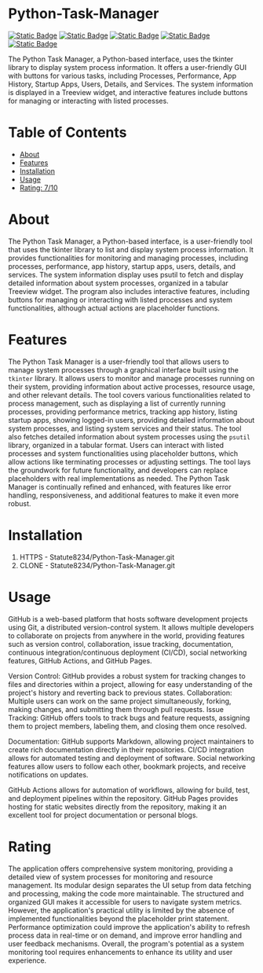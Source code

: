 # Python-Task-Manager 

[![Static Badge](https://img.shields.io/badge/tkinter-maroon)](https://pypi.org/project/tkintertable/)
[![Static Badge](https://img.shields.io/badge/matplotlib-dark_red)](https://pypi.org/project/matplotlib/)
[![Static Badge](https://img.shields.io/badge/numpy-brown)](https://pypi.org/project/numpy/)
[![Static Badge](https://img.shields.io/badge/psutil-firebrick)](https://pypi.org/project/psutil/)
[![Static Badge](https://img.shields.io/badge/pygetwindow-crimson)](https://pypi.org/project/PyGetWindow/)

The Python Task Manager, a Python-based interface, uses the tkinter library to display system process information. It offers a user-friendly GUI with buttons for various tasks, including Processes, Performance, App History, Startup Apps, Users, Details, and Services. The system information is displayed in a Treeview widget, and interactive features include buttons for managing or interacting with listed processes.

# Table of Contents

- [About](#about)
- [Features](#features)
- [Installation](#installation)
- [Usage](#usage)
- [Rating: 7/10](#rating)

# About
The Python Task Manager, a Python-based interface, is a user-friendly tool that uses the tkinter library to list and display system process information. It provides functionalities for monitoring and managing processes, including processes, performance, app history, startup apps, users, details, and services. The system information display uses psutil to fetch and display detailed information about system processes, organized in a tabular Treeview widget. The program also includes interactive features, including buttons for managing or interacting with listed processes and system functionalities, although actual actions are placeholder functions.

# Features
The Python Task Manager is a user-friendly tool that allows users to manage system processes through a graphical interface built using the `tkinter` library. It allows users to monitor and manage processes running on their system, providing information about active processes, resource usage, and other relevant details. The tool covers various functionalities related to process management, such as displaying a list of currently running processes, providing performance metrics, tracking app history, listing startup apps, showing logged-in users, providing detailed information about system processes, and listing system services and their status. The tool also fetches detailed information about system processes using the `psutil` library, organized in a tabular format. Users can interact with listed processes and system functionalities using placeholder buttons, which allow actions like terminating processes or adjusting settings. The tool lays the groundwork for future functionality, and developers can replace placeholders with real implementations as needed. The Python Task Manager is continually refined and enhanced, with features like error handling, responsiveness, and additional features to make it even more robust.

# Installation
1) HTTPS - Statute8234/Python-Task-Manager.git
2) CLONE - Statute8234/Python-Task-Manager.git
   
# Usage
GitHub is a web-based platform that hosts software development projects using Git, a distributed version-control system. It allows multiple developers to collaborate on projects from anywhere in the world, providing features such as version control, collaboration, issue tracking, documentation, continuous integration/continuous deployment (CI/CD), social networking features, GitHub Actions, and GitHub Pages.

Version Control: GitHub provides a robust system for tracking changes to files and directories within a project, allowing for easy understanding of the project's history and reverting back to previous states. Collaboration: Multiple users can work on the same project simultaneously, forking, making changes, and submitting them through pull requests. Issue Tracking: GitHub offers tools to track bugs and feature requests, assigning them to project members, labeling them, and closing them once resolved.

Documentation: GitHub supports Markdown, allowing project maintainers to create rich documentation directly in their repositories. CI/CD integration allows for automated testing and deployment of software. Social networking features allow users to follow each other, bookmark projects, and receive notifications on updates.

GitHub Actions allows for automation of workflows, allowing for build, test, and deployment pipelines within the repository. GitHub Pages provides hosting for static websites directly from the repository, making it an excellent tool for project documentation or personal blogs.

# Rating
The application offers comprehensive system monitoring, providing a detailed view of system processes for monitoring and resource management. Its modular design separates the UI setup from data fetching and processing, making the code more maintainable. The structured and organized GUI makes it accessible for users to navigate system metrics. However, the application's practical utility is limited by the absence of implemented functionalities beyond the placeholder print statement. Performance optimization could improve the application's ability to refresh process data in real-time or on demand, and improve error handling and user feedback mechanisms. Overall, the program's potential as a system monitoring tool requires enhancements to enhance its utility and user experience.
